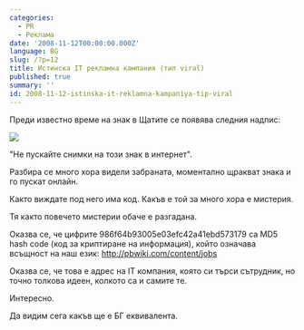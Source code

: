 ```yaml
---
categories:
  - PR
  - Реклама
date: '2008-11-12T00:00:00.000Z'
language: BG
slug: /?p=12
title: Истинска IT рекламна кампания (тип viral)
published: true
summary: ''
id: 2008-11-12-istinska-it-reklamna-kampaniya-tip-viral
---
```


Преди известно време на знак в Щатите се появява следния надпис:

![](http://4.bp.blogspot.com/_x3M_abAXB6Y/SRqmcfC-RcI/AAAAAAAADMs/Uu3ISTwap9M/s320/znak.jpg)

"Не пускайте снимки на този знак в интернет".


Разбира се много хора видели забраната, моментално щракват знака и го пускат онлайн.


Както виждате под него има код. Какъв е той за много хора е мистерия.


Тя както повечето мистерии обаче е разгадана.


Оказва се, че цифрите 986f64b93005e03efc42a41ebd573179 са MD5 hash code (код за криптиране на информация), който означава всъщност на наш език: http://pbwiki.com/content/jobs


Оказва се, че това е адрес на IT компания, която си търси сътрудник, но точно толкова идеен, колкото са и самите те.


Интересно.


Да видим сега какъв ще е БГ еквивалента.
